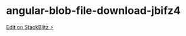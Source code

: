 # angular-blob-file-download-jbifz4

[Edit on StackBlitz ⚡️](https://stackblitz.com/edit/angular-blob-file-download-jbifz4)